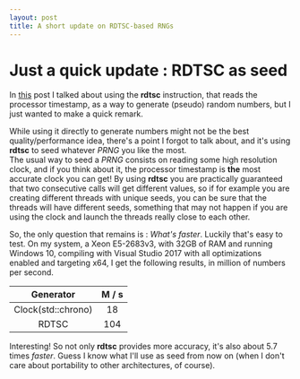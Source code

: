 ```yaml
---
layout: post
title: A short update on RDTSC-based RNGs
---
```


# Just a quick update : RDTSC as seed
In [this](2018-03-18-Stateless-RNG.md) post I talked about using the **rdtsc** instruction, that reads the processor timestamp, as a way to generate (pseudo) random numbers, but I just wanted to make a quick remark.

While using it directly to generate numbers might not be the best quality/performance idea, there's a point I forgot to talk about, and it's using **rdtsc** to seed whatever *PRNG* you like the most.  
The usual way to seed a *PRNG* consists on reading some high resolution clock, and if you think about it, the processor timestamp is **the** most accurate clock you can get! By using **rdtsc** you are practically guaranteed that two consecutive calls will get different values, so if for example you are creating different threads with unique seeds, you can be sure that the threads will have different seeds, something that may not happen if you are using the clock and launch the threads really close to each other.

So, the only question that remains is : *What's faster*. Luckily that's easy to test. On my system, a Xeon E5-2683v3, with 32GB of RAM and running Windows 10, compiling with Visual Studio 2017 with all optimizations enabled and targeting x64, I get the following results, in million of numbers per second.

| Generator | M / s |
|:---------:|:-----------:|
| Clock(std::chrono) | 18 |
| RDTSC             | 104|

Interesting! So not only **rdtsc** provides more accuracy, it's also about 5.7 times *faster*. Guess I know what I'll use as seed from now on (when I don't care about portability to other architectures, of course).
